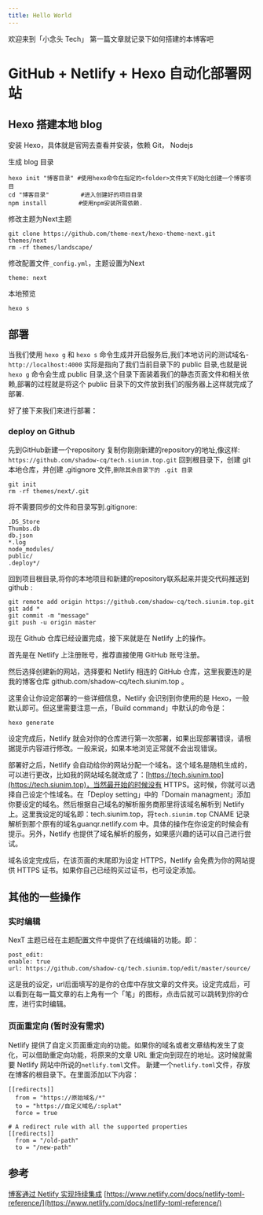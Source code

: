 ```yaml
---
title: Hello World
---
```


欢迎来到「小念头 Tech」
第一篇文章就记录下如何搭建的本博客吧
# GitHub + Netlify + Hexo 自动化部署网站

## Hexo 搭建本地 blog

安装 Hexo，具体就是官网去查看并安装，依赖 Git， Nodejs

生成 blog 目录 
```
hexo init "博客目录" #使用hexo命令在指定的<folder>文件夹下初始化创建一个博客项目
cd "博客目录"         #进入创建好的项目目录
npm install         #使用npm安装所需依赖.
```

修改主题为Next主题
```
git clone https://github.com/theme-next/hexo-theme-next.git themes/next 
rm -rf themes/landscape/
```

修改配置文件`_config.yml`，主题设置为Next
```
theme: next
```
本地预览
```
hexo s 
```

## 部署

当我们使用 `hexo g` 和 `hexo s` 命令生成并开启服务后,我们本地访问的测试域名-`http://localhost:4000` 实际是指向了我们当前目录下的 public 目录,也就是说 `hexo g` 命令会生成 public 目录,这个目录下面装着我们的静态页面文件和相关依赖,部署的过程就是将这个 public 目录下的文件放到我们的服务器上这样就完成了部署.

好了接下来我们来进行部署：


### deploy on Github

先到GitHub新建一个repository
复制你刚刚新建的repository的地址,像这样:
`https://github.com/shadow-cq/tech.siunim.top.git`
回到根目录下，创建 git 本地仓库，并创建 .gitignore 文件,`删除其余目录下的 .git 目录`
```
git init
rm -rf themes/next/.git
```
将不需要同步的文件和目录写到.gitignore:

```
.DS_Store
Thumbs.db
db.json
*.log
node_modules/
public/
.deploy*/
```

回到项目根目录,将你的本地项目和新建的repository联系起来并提交代码推送到 github :
```
git remote add origin https://github.com/shadow-cq/tech.siunim.top.git
git add *
git commit -m "message"
git push -u origin master
```
现在 Github 仓库已经设置完成，接下来就是在 Netlify 上的操作。

首先是在 Netlify 上注册账号，推荐直接使用 GitHub 账号注册。

然后选择创建新的网站，选择要和 Netlify 相连的 GitHub 仓库，这里我要连的是我的博客仓库 github.com/shadow-cq/tech.siunim.top 。

这里会让你设定部署的一些详细信息，Netlify 会识别到你使用的是 Hexo，一般默认即可。但这里需要注意一点，「Build command」中默认的命令是：
```
hexo generate
```
设定完成后，Netlify 就会对你的仓库进行第一次部署，如果出现部署错误，请根据提示内容进行修改。一般来说，如果本地浏览正常就不会出现错误。

部署好之后，Netlify 会自动给你的网站分配一个域名。这个域名是随机生成的，可以进行更改，比如我的网站域名就改成了：[https://tech.siunim.top](https://tech.siunim.top)，当然最开始的时候没有 HTTPS。这时候，你就可以选择自己设定个性域名。在「Deploy setting」中的「Domain managment」添加你要设定的域名。然后根据自己域名的解析服务商那里将该域名解析到 Netlify 上。这里我设定的域名即：tech.siunim.top，将`tech.siunim.top` CNAME 记录解析到那个原有的域名guanqr.netlify.com 中。具体的操作在你设定的时候会有提示。另外，Netlify 也提供了域名解析的服务，如果感兴趣的话可以自己进行尝试。

域名设定完成后，在该页面的末尾即为设定 HTTPS，Netlify 会免费为你的网站提供 HTTPS 证书。如果你自己已经购买过证书，也可设定添加。

## 其他的一些操作
### 实时编辑
NexT 主题已经在主题配置文件中提供了在线编辑的功能。即：

```
post_edit:
enable: true
url: https://github.com/shadow-cq/tech.siunim.top/edit/master/source/

```
这是我的设定，url后面填写的是你的仓库中存放文章的文件夹。设定完成后，可以看到在每一篇文章的右上角有一个「笔」的图标，点击后就可以跳转到你的仓库，进行实时编辑。


### 页面重定向 (暂时没有需求)

Netlify 提供了自定义页面重定向的功能。如果你的域名或者文章结构发生了变化，可以借助重定向功能，将原来的文章 URL 重定向到现在的地址。这时候就需要 Netlify 网站中所说的`netlify.toml`文件。
新建一个`netlify.toml`文件，存放在博客的根目录下。在里面添加以下内容：


```
[[redirects]]
  from = "https://原始域名/*"
  to = "https://自定义域名/:splat"
  force = true

# A redirect rule with all the supported properties
[[redirects]]
  from = "/old-path"
  to = "/new-path"
```

## 参考

[博客通过 Netlify 实现持续集成](https://www.guanqr.com/2019/10/04/deploy-blog-to-netlify/index.html?__WB_REVISION__=eb66cb9a7103f6931702555b22d8aa67)
[https://www.netlify.com/docs/netlify-toml-reference/](https://www.netlify.com/docs/netlify-toml-reference/)
